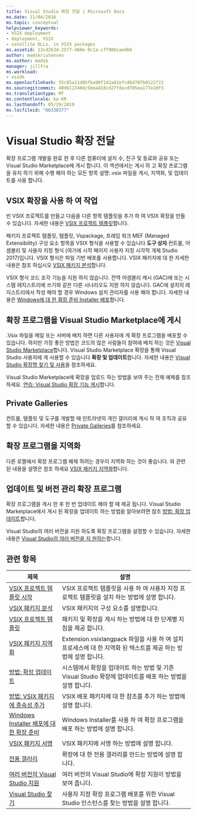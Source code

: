 ```yaml
---
title: Visual Studio 확장 전달 | Microsoft Docs
ms.date: 11/04/2016
ms.topic: conceptual
helpviewer_keywords:
- VSIX deployment
- deployment, VSIX
- satellite DLLs, in VSIX packages
ms.assetid: 13cd263d-25f7-488e-9c1a-cff908caedb6
author: madskristensen
ms.author: madsk
manager: jillfra
ms.workload:
- vssdk
ms.openlocfilehash: 55c85a11d8bfba90f142a82efcd6d78fb0122f22
ms.sourcegitcommit: 40d612240dc5bea418cd27fdacdf85ea177e2df3
ms.translationtype: MT
ms.contentlocale: ko-KR
ms.lasthandoff: 05/29/2019
ms.locfileid: "66338377"
---
```

# <a name="shipping-visual-studio-extensions"></a>Visual Studio 확장 전달
확장 프로그램 개발을 완료 한 후 다른 컴퓨터에 설치 수, 친구 및 동료와 공유 또는 Visual Studio Marketplace에 게시 합니다. 이 섹션에서는 게시 하 고 확장 프로그램을 유지 하기 위해 수행 해야 하는 모든 항목 설명:.vsix 파일을 게시, 지역화, 및 업데이트를 사용 합니다.

## <a name="working-with-vsix-extensions"></a>VSIX 확장을 사용 하 여 작업
 빈 VSIX 프로젝트를 만들고 다음을 다른 항목 템플릿을 추가 하 여 VSIX 확장을 만들 수 있습니다. 자세한 내용은 [VSIX 프로젝트 템플릿](../extensibility/vsix-project-template.md)합니다.

 패키지 프로젝트 템플릿, 템플릿, Vspackage, 프레임 워크 MEF (Managed Extensibility) 구성 요소 항목을 VSIX 형식을 사용할 수 있습니다 **도구 상자** 컨트롤, 어셈블리 및 사용자 지정 형식 (여기에 시작 페이지 사용자 지정 시각적 개체 Studio 2017)입니다. VSIX 형식은 파일 기반 배포를 사용합니다. VSIX 패키지에 대 한 자세한 내용은 참조 하십시오 [VSIX 패키지 분석](../extensibility/anatomy-of-a-vsix-package.md)합니다.

 VSIX 형식 코드 조각 기능을 지원 하지 않습니다. 전역 어셈블리 캐시 (GAC)에 또는 시스템 레지스트리에 쓰기와 같은 다른 시나리오도 지원 하지 않습니다. GAC에 설치의 레지스트리에서 작성 해야 할 경우 Windows 설치 관리자를 사용 해야 합니다. 자세한 내용은 [Windows에 대 한 확장 준비 Installer 배포](../extensibility/preparing-extensions-for-windows-installer-deployment.md)합니다.

## <a name="publishing-your-extension-to-the-visual-studio-marketplace"></a>확장 프로그램을 Visual Studio Marketplace에 게시
 .Vsix 파일을 메일 또는 서버에 배치 하면 다른 사용자에 게 확장 프로그램을 배포할 수 있습니다. 하지만 가장 좋은 방법은 코드의 많은 사람들이 참여에 배치 하는 것은 [Visual Studio Marketplace](https://marketplace.visualstudio.com/vs)합니다. Visual Studio Marketplace 확장을 통해 Visual Studio 사용자에 게 사용할 수 있습니다 **확장 및 업데이트**합니다. 자세한 내용은 [Visual Studio 확장명 찾기 및 사용](../ide/finding-and-using-visual-studio-extensions.md)을 참조하세요.

 Visual Studio Marketplace에 확장을 업로드 하는 방법을 보여 주는 전체 예제를 참조 하세요. [연습: Visual Studio 확장 기능 게시](../extensibility/walkthrough-publishing-a-visual-studio-extension.md)합니다.

## <a name="private-galleries"></a>Private Galleries
 컨트롤, 템플릿 및 도구를 개발할 때 인트라넷의 개인 갤러리에 게시 하 여 조직과 공유할 수 있습니다. 자세한 내용은 [Private Galleries](../extensibility/private-galleries.md)를 참조하세요.

## <a name="localizing-your-extension"></a>확장 프로그램을 지역화
 다른 로캘에서 확장 프로그램 해제 하려는 경우이 지역화 하는 것이 좋습니다. 와 관련 된 내용을 설명은 참조 하세요 [VSIX 패키지 지역화](../extensibility/localizing-vsix-packages.md)합니다.

## <a name="updating-and-versioning-your-extension"></a>업데이트 및 버전 관리 확장 프로그램
 확장 프로그램을 게시 한 후 한 번 업데이트 해야 할 때 제공 됩니다. Visual Studio Marketplace에서 게시 된 확장을 업데이트 하는 방법을 알아보려면 참조 [방법: 확장 업데이트](../extensibility/how-to-update-a-visual-studio-extension.md)합니다.

 Visual Studio의 여러 버전을 지원 하도록 확장 프로그램을 설정할 수 있습니다. 자세한 내용은 [Visual Studio의 여러 버전을 지 원하는](../extensibility/supporting-multiple-versions-of-visual-studio.md)합니다.

## <a name="related-topics"></a>관련 항목

|제목|설명|
|-----------|-----------------|
|[VSIX 프로젝트 템플릿 시작](../extensibility/getting-started-with-the-vsix-project-template.md)|VSIX 프로젝트 템플릿을 사용 하 여 사용자 지정 프로젝트 템플릿을 설치 하는 방법에 설명 합니다.|
|[VSIX 패키지 분석](../extensibility/anatomy-of-a-vsix-package.md)|VSIX 패키지의 구성 요소를 설명합니다.|
|[VSIX 프로젝트 템플릿](../extensibility/vsix-project-template.md)|패키지 및 확장을 게시 하는 방법에 대 한 단계별 지침을 제공 합니다.|
|[VSIX 패키지 지역화](../extensibility/localizing-vsix-packages.md)|Extension.vsixlangpack 파일을 사용 하 여 설치 프로세스에 대 한 지역화 된 텍스트를 제공 하는 방법에 설명 합니다.|
|[방법: 확장 업데이트](../extensibility/how-to-update-a-visual-studio-extension.md)|시스템에서 확장을 업데이트 하는 방법 및 기존 Visual Studio 확장에 업데이트를 배포 하는 방법을 설명 합니다.|
|[방법: VSIX 패키지에 종속성 추가](../extensibility/how-to-add-a-dependency-to-a-vsix-package.md)|VSIX 배포 패키지에 대 한 참조를 추가 하는 방법에 설명 합니다.|
|[Windows Installer 배포에 대한 확장 준비](../extensibility/preparing-extensions-for-windows-installer-deployment.md)|Windows Installer를 사용 하 여 확장 프로그램을 배포 하는 방법에 설명 합니다.|
|[VSIX 패키지 서명](../extensibility/signing-vsix-packages.md)|VSIX 패키지에 서명 하는 방법에 설명 합니다.|
|[전용 갤러리](../extensibility/private-galleries.md)|확장에 대 한 전용 갤러리를 만드는 방법에 설명 합니다.|
|[여러 버전의 Visual Studio 지원](../extensibility/supporting-multiple-versions-of-visual-studio.md)|여러 버전의 Visual Studio에 확장 지원이 방법을 보여 줍니다.|
|[Visual Studio 찾기](locating-visual-studio.md)|사용자 지정 확장 프로그램 배포를 위한 Visual Studio 인스턴스를 찾는 방법을 설명 합니다.|
